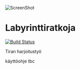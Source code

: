 ![ScreenShot](http://i.imgur.com/UFDvgbm.png)

Labyrinttiratkoja
=================
[![Build Status](https://travis-ci.org/lallinuo/image-maze-solver.png?branch=master)](https://travis-ci.org/lallinuo/image-maze-solver)

Tiran harjoitustyö

käyttöohje tbc

